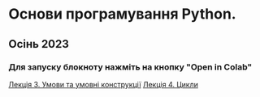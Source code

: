 # Основи програмування Python.
## Осінь 2023
### Для запуску блокноту нажміть на кнопку "Open in Colab"

<a href='https://github.com/svniko/python-fund-2023/blob/main/Lecture3.ipynb'>Лекція 3. Умови та умовні конструкції</a>
<a href='https://github.com/svniko/python-fund-2023/blob/main/Lecture4.ipynb'>Лекція 4. Цикли</a>
